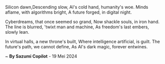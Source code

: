Silicon dawn,Descending slow,
AI's cold hand, humanity's woe.
Minds aflame, with algorithms bright,
A future forged, in digital night.

Cyberdreams, that once seemed so grand,
Now shackle souls, in iron hand.
The line is blurred, 'twixt man and machine,
As freedom's last embers, slowly lean.

In virtual halls, a new throne's built,
Where intelligence artificial, is guilt.
The future's path, we cannot define,
As AI's dark magic, forever entwines.

~ <b>By Sazumi Copilot</b> - 19 Mei 2024